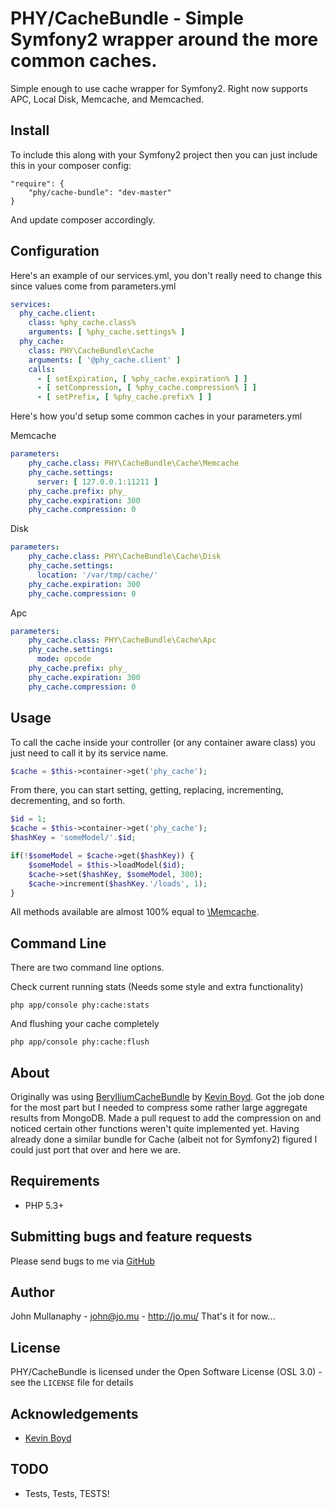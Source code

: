 PHY/CacheBundle - Simple Symfony2 wrapper around the more common caches.
================================================================================


Simple enough to use cache wrapper for Symfony2. Right now supports APC, Local Disk, Memcache, and Memcached.

Install
-----

To include this along with your Symfony2 project then you can just include this in your composer config:

```
"require": {
    "phy/cache-bundle": "dev-master"
}
```

And update composer accordingly.

Configuration
-----

Here's an example of our services.yml, you don't really need to change this since values come from parameters.yml

```yaml
services:
  phy_cache.client:
    class: %phy_cache.class%
    arguments: [ %phy_cache.settings% ]
  phy_cache:
    class: PHY\CacheBundle\Cache
    arguments: [ '@phy_cache.client' ]
    calls:
      - [ setExpiration, [ %phy_cache.expiration% ] ]
      - [ setCompression, [ %phy_cache.compression% ] ]
      - [ setPrefix, [ %phy_cache.prefix% ] ]
```

Here's how you'd setup some common caches in your parameters.yml

Memcache
```yaml
parameters:
    phy_cache.class: PHY\CacheBundle\Cache\Memcache
    phy_cache.settings:
      server: [ 127.0.0.1:11211 ]
    phy_cache.prefix: phy_
    phy_cache.expiration: 300
    phy_cache.compression: 0
```

Disk
```yaml
parameters:
    phy_cache.class: PHY\CacheBundle\Cache\Disk
    phy_cache.settings:
      location: '/var/tmp/cache/'
    phy_cache.expiration: 300
    phy_cache.compression: 0
```

Apc
```yaml
parameters:
    phy_cache.class: PHY\CacheBundle\Cache\Apc
    phy_cache.settings:
      mode: opcode
    phy_cache.prefix: phy_
    phy_cache.expiration: 300
    phy_cache.compression: 0
```

Usage
-----

To call the cache inside your controller (or any container aware class) you just need to call it by its service name.

```php
$cache = $this->container->get('phy_cache');
```

From there, you can start setting, getting, replacing, incrementing, decrementing, and so forth.

```php
$id = 1;
$cache = $this->container->get('phy_cache');
$hashKey = 'someModel/'.$id;

if(!$someModel = $cache->get($hashKey)) {
    $someModel = $this->loadModel($id);
    $cache->set($hashKey, $someModel, 300);
    $cache->increment($hashKey.'/loads', 1);
}
```

All methods available are almost 100% equal to [\Memcache](php.net/manual/en/class.memcache.php).

Command Line
------------

There are two command line options.

Check current running stats (Needs some style and extra functionality)
```
php app/console phy:cache:stats
```

And flushing your cache completely
```
php app/console phy:cache:flush
```

About
-----

Originally was using [BerylliumCacheBundle](https://github.com/beryllium/CacheBundle) by
[Kevin Boyd](https://github.com/beryllium). Got the job done for the most part but I needed to compress some rather
large aggregate results from MongoDB. Made a pull request to add the compression on and noticed certain other functions
weren't quite implemented yet. Having already done a similar bundle for Cache (albeit not for Symfony2) figured I could
just port that over and here we are.

Requirements
------------

- PHP 5.3+

Submitting bugs and feature requests
------------------------------------

Please send bugs to me via
[GitHub](https://github.com/mullanaphy/CacheBundle/issues)

Author
------

John Mullanaphy - <john@jo.mu> - <http://jo.mu/>
That's it for now...

License
-------

PHY/CacheBundle is licensed under the Open Software License (OSL 3.0) -
see the `LICENSE` file for details

Acknowledgements
----------------

- [Kevin Boyd](https://github.com/beryllium)

TODO
----

- Tests, Tests, TESTS!
